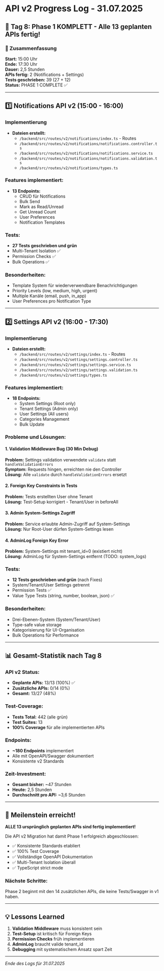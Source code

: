 # API v2 Progress Log - 31.07.2025

## 🎯 Tag 8: Phase 1 KOMPLETT - Alle 13 geplanten APIs fertig!

### 🏁 Zusammenfassung
**Start:** 15:00 Uhr  
**Ende:** 17:30 Uhr  
**Dauer:** 2,5 Stunden  
**APIs fertig:** 2 (Notifications + Settings)  
**Tests geschrieben:** 39 (27 + 12)  
**Status:** PHASE 1 COMPLETE ✅

---

## 1️⃣ Notifications API v2 (15:00 - 16:00)

### Implementierung
- **Dateien erstellt:**
  - `/backend/src/routes/v2/notifications/index.ts` - Routes
  - `/backend/src/routes/v2/notifications/notifications.controller.ts`
  - `/backend/src/routes/v2/notifications/notifications.service.ts`
  - `/backend/src/routes/v2/notifications/notifications.validation.ts`
  - `/backend/src/routes/v2/notifications/types.ts`

### Features implementiert:
- **13 Endpoints:**
  - CRUD für Notifications
  - Bulk Send
  - Mark as Read/Unread
  - Get Unread Count
  - User Preferences
  - Notification Templates

### Tests:
- **27 Tests geschrieben und grün**
- Multi-Tenant Isolation ✅
- Permission Checks ✅
- Bulk Operations ✅

### Besonderheiten:
- Template System für wiederverwendbare Benachrichtigungen
- Priority Levels (low, medium, high, urgent)
- Multiple Kanäle (email, push, in_app)
- User Preferences pro Notification Type

---

## 2️⃣ Settings API v2 (16:00 - 17:30)

### Implementierung
- **Dateien erstellt:**
  - `/backend/src/routes/v2/settings/index.ts` - Routes  
  - `/backend/src/routes/v2/settings/settings.controller.ts`
  - `/backend/src/routes/v2/settings/settings.service.ts`
  - `/backend/src/routes/v2/settings/settings.validation.ts`
  - `/backend/src/routes/v2/settings/types.ts`

### Features implementiert:
- **18 Endpoints:**
  - System Settings (Root only)
  - Tenant Settings (Admin only)
  - User Settings (All users)
  - Categories Management
  - Bulk Update

### Probleme und Lösungen:

#### 1. Validation Middleware Bug (30 Min Debug)
**Problem:** Settings validation verwendete `validate` statt `handleValidationErrors`  
**Symptom:** Requests hingen, erreichten nie den Controller  
**Lösung:** Alle `validate` durch `handleValidationErrors` ersetzt

#### 2. Foreign Key Constraints in Tests
**Problem:** Tests erstellten User ohne Tenant  
**Lösung:** Test-Setup korrigiert - Tenant/User in beforeAll

#### 3. Admin System-Settings Zugriff  
**Problem:** Service erlaubte Admin-Zugriff auf System-Settings  
**Lösung:** Nur Root-User dürfen System-Settings lesen

#### 4. AdminLog Foreign Key Error
**Problem:** System-Settings mit tenant_id=0 (existiert nicht)  
**Lösung:** AdminLog für System-Settings entfernt (TODO: system_logs)

### Tests:
- **12 Tests geschrieben und grün** (nach Fixes)
- System/Tenant/User Settings getrennt
- Permission Tests ✅
- Value Type Tests (string, number, boolean, json) ✅

### Besonderheiten:
- Drei-Ebenen-System (System/Tenant/User)
- Type-safe value storage
- Kategorisierung für UI-Organisation
- Bulk Operations für Performance

---

## 📊 Gesamt-Statistik nach Tag 8

### API v2 Status:
- **Geplante APIs:** 13/13 (100%) ✅
- **Zusätzliche APIs:** 0/14 (0%)
- **Gesamt:** 13/27 (48%)

### Test-Coverage:
- **Tests Total:** 442 (alle grün)
- **Test Suites:** 13
- **100% Coverage** für alle implementierten APIs

### Endpoints:
- **~180 Endpoints** implementiert
- Alle mit OpenAPI/Swagger dokumentiert
- Konsistente v2 Standards

### Zeit-Investment:
- **Gesamt bisher:** ~47 Stunden
- **Heute:** 2,5 Stunden
- **Durchschnitt pro API:** ~3,6 Stunden

---

## 🎉 Meilenstein erreicht!

**ALLE 13 ursprünglich geplanten APIs sind fertig implementiert!**

Die API v2 Migration hat damit Phase 1 erfolgreich abgeschlossen:
- ✅ Konsistente Standards etabliert
- ✅ 100% Test Coverage
- ✅ Vollständige OpenAPI Dokumentation
- ✅ Multi-Tenant Isolation überall
- ✅ TypeScript strict mode

### Nächste Schritte:
Phase 2 beginnt mit den 14 zusätzlichen APIs, die keine Tests/Swagger in v1 haben.

---

## 💡 Lessons Learned

1. **Validation Middleware** muss konsistent sein
2. **Test-Setup** ist kritisch für Foreign Keys
3. **Permission Checks** früh implementieren
4. **AdminLog** braucht valide tenant_id
5. **Debugging** mit systematischem Ansatz spart Zeit

---

*Ende des Logs für 31.07.2025*